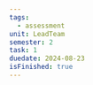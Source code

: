 ```yaml
---
tags:
  - assessment
unit: LeadTeam
semester: 2
task: 1
duedate: 2024-08-23
isFinished: true
---
```

